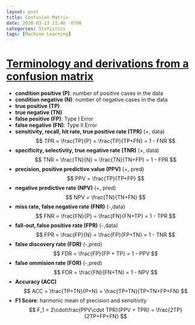 ```yaml
---
layout: post
title: Confusion Matrix
date: 2020-03-23 21:46 -0700
categories: Statistics
tags: [Machine Learning]
---
```


# [Terminology and derivations from a confusion matrix](https://en.wikipedia.org/wiki/Confusion_matrix)

* **condition positive (P)**: number of positive cases in the data
* **condition negative (N)**: number of negative cases in the data
* **true positive (TP)**
* **true negative (TN)**
* **false positive (FP)**: Type I  Error
* **false negative (FN)**: Type II Error
* **sensitivity, recall, hit rate, true positive rate (TPR)** (+, data)
$$
TPR = \frac{TP}{P} = \frac{TP}{TP+FN} = 1 - FNR
$$
* **specificity, selectivity, true negative rate (TNR)** (+, data)
$$
TNR = \frac{TN}{N} = \frac{TN}{TN+FP} = 1 - FPR
$$
* **precision, positive predictive value (PPV)** (+, pred)
$$
PPV = \frac{TP}{TP+FP}
$$
* **negative predictive rate (NPV)** (+, pred)
$$
NPV = \frac{TN}{TN+FN}
$$
* **miss rate, false negative rate (FNR)** (-,data)
$$
FNR = \frac{FN}{P} = \frac{FN}{FN+TP} = 1 - TPR
$$
* **fall-out, false positive rate (FPR)** (-,data)
$$
FPR = \frac{FP}{N} = \frac{FP}{FP+TN} = 1 - TNR
$$
* **false discovery rate (FDR)** (-,pred)
$$
FDR = \frac{FP}{FP + TP} = 1 - PPV
$$
* **false ommision rate (FOR)** (-,pred)
$$
FOR = \frac{FN}{FN+TN} = 1 - NPV
$$
* **Accuracy (ACC)**
$$
ACC = \frac{TP+TN}{P+N} = \frac{TP+TN}{TP+TN+FP+FN}
$$
* **F1 Score**: harmonic mean of precision and sensitivity
$$
F_1 = 2\cdot\frac{PPV\cdot TPR}{PPV + TPR} = \frac{2TP}{2TP+FP+FN}
$$
